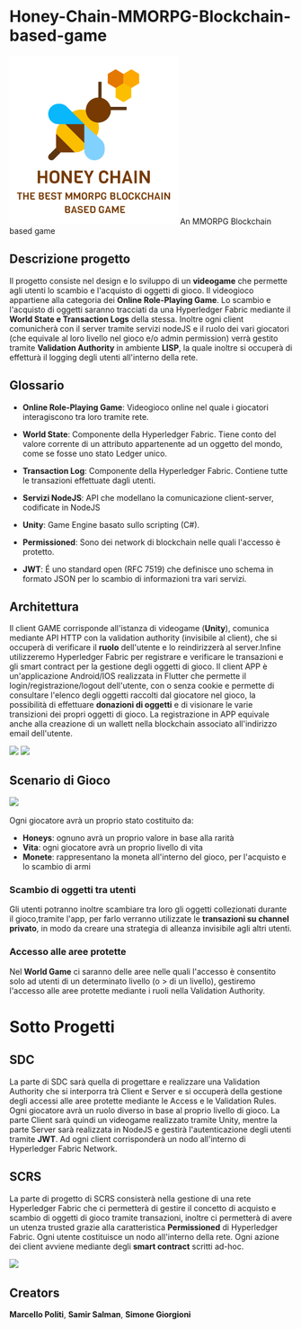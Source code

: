 # Honey-Chain-MMORPG-Blockchain-based-game


<img src="https://github.com/samirsalman/-Honey-Chain-MMORPG-Blockchain-based-game-/blob/master/honeychain%402x.png"/>
An MMORPG Blockchain based game

## Descrizione progetto

Il progetto consiste nel design e lo sviluppo di un **videogame** che permette agli utenti lo scambio e l'acquisto di oggetti di gioco. Il videogioco appartiene alla categoria dei **Online Role-Playing Game**. Lo scambio e l'acquisto di oggetti saranno tracciati da una Hyperledger Fabric mediante il **World State e Transaction Logs** della stessa.
Inoltre ogni client comunicherà con il server tramite servizi nodeJS e il ruolo dei vari giocatori (che equivale al loro livello nel gioco e/o admin permission) verrà gestito tramite **Validation Authority** in ambiente **LISP**, la quale inoltre si occuperà di effetturà il logging degli utenti all'interno della rete.

## Glossario

- **Online Role-Playing Game**: Videogioco online nel quale i giocatori interagiscono tra loro tramite rete.

- **World State**: Componente della Hyperledger Fabric. Tiene conto del valore corrente di un attributo appartenente ad un oggetto del mondo, come se fosse uno stato Ledger unico.

- **Transaction Log**: Componente della Hyperledger Fabric. Contiene tutte le transazioni effettuate dagli utenti.

- **Servizi NodeJS**: API che modellano la comunicazione client-server, codificate in NodeJS

- **Unity**: Game Engine basato sullo scripting (C#).

- **Permissioned**: Sono dei network di blockchain nelle quali l'accesso è protetto.

- **JWT**: É uno standard open (RFC 7519) che definisce uno schema in formato JSON per lo scambio di informazioni tra vari servizi.

<div style="page-break-after: always;"></div>

## Architettura
Il client GAME corrisponde all'istanza di videogame (**Unity**), comunica mediante API HTTP con la validation authority (invisibile al client), che si occuperà di verificare il **ruolo** dell'utente e lo reindirizzerà al server.Infine utilizzeremo Hyperledger Fabric per registrare e verificare le transazioni e gli smart contract per la gestione degli oggetti di gioco.
Il client APP è un'applicazione Android/IOS realizzata in Flutter che permette il login/registrazione/logout dell'utente, con o senza cookie e permette di consultare l'elenco degli oggetti raccolti dal giocatore nel gioco, la possibilità di effettuare **donazioni di oggetti** e di visionare le varie transizioni dei propri oggetti di gioco. La registrazione in APP equivale anche alla creazione di un wallett nella blockchain associato all'indirizzo email dell'utente.

<img src="https://github.com/samirsalman/HoneyChain-MMORPG-Blockchain-based-game-/blob/master/images/2020/05/structure.png"/>

<img src="https://github.com/samirsalman/HoneyChain-MMORPG-Blockchain-based-game-/blob/master/images/2020/05/home@2x.png"/>

<div style="page-break-after: always;"></div>

## Scenario di Gioco

<img src="https://github.com/samirsalman/HoneyChain-MMORPG-Blockchain-based-game-/blob/master/images/2020/05/scenario.png"/>



Ogni giocatore avrà un proprio stato costituito da:
- **Honeys**: ognuno avrà un proprio valore in base alla rarità
- **Vita**: ogni giocatore avrà un proprio livello di vita
- **Monete**: rappresentano la moneta all'interno del gioco, per l'acquisto e lo scambio di armi



### Scambio di oggetti tra utenti

Gli utenti potranno inoltre scambiare tra loro gli oggetti collezionati durante il gioco,tramite l'app,  per farlo verranno utilizzate le **transazioni su channel privato**, in modo da creare una strategia di alleanza invisibile agli altri utenti.

### Accesso alle aree protette

Nel **World Game** ci saranno delle aree nelle quali l'accesso è consentito solo ad utenti di un determinato livello (o > di un livello), gestiremo l'accesso alle aree protette mediante i ruoli nella Validation Authority.

<div style="page-break-after: always;"></div>

# Sotto Progetti

## SDC

La parte di SDC sarà quella di progettare e realizzare una Validation Authority che si interporra trà Client e Server e si occuperà della gestione degli accessi alle aree protette mediante le Access e le Validation Rules. Ogni giocatore avrà un ruolo diverso in base al proprio livello di gioco. La parte Client sarà quindi un videogame realizzato tramite Unity, mentre la parte Server sarà realizzata in NodeJS e gestirà l'autenticazione degli utenti tramite **JWT**. Ad ogni client corrisponderà un nodo all'interno di Hyperledger Fabric Network.

## SCRS

La parte di progetto di SCRS consisterà nella gestione di una rete Hyperledger Fabric che ci permetterà di gestire il concetto di acquisto e scambio di oggetti di gioco tramite transazioni, inoltre ci permetterà di avere un utenza trusted grazie alla caratteristica **Permissioned** di Hyperledger Fabric. Ogni utente costituisce un nodo all'interno della rete.
Ogni azione dei client avviene mediante degli **smart contract** scritti ad-hoc.


<img src="https://github.com/samirsalman/HoneyChain-MMORPG-Blockchain-based-game-/blob/master/combined_gifs.gif">

## Creators


**Marcello Politi**,
**Samir Salman**,
**Simone Giorgioni**
